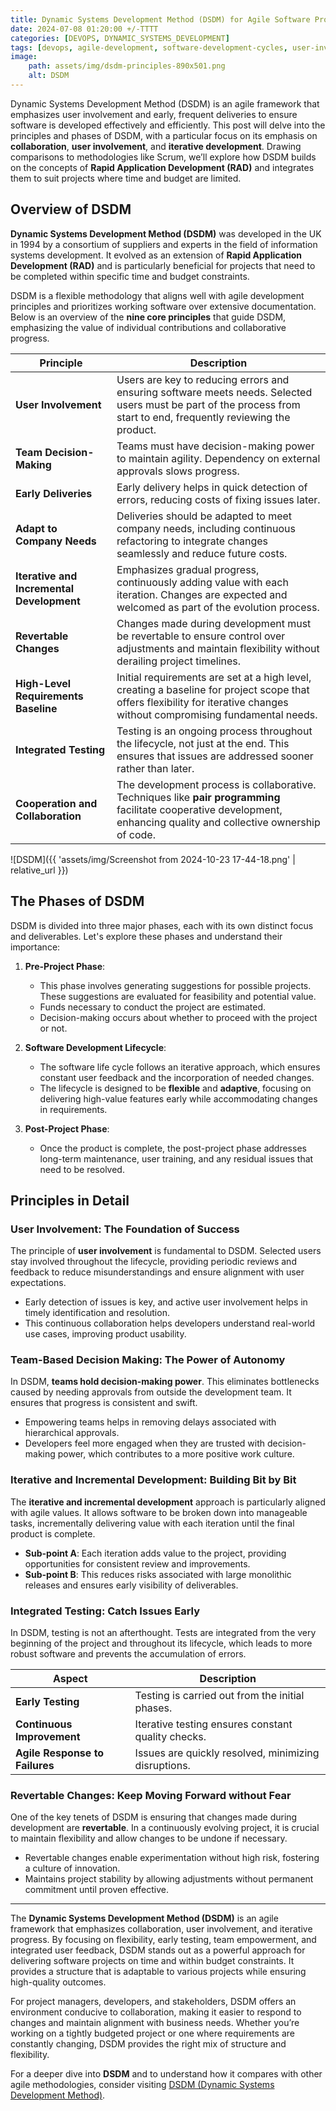```yaml
---
title: Dynamic Systems Development Method (DSDM) for Agile Software Projects 
date: 2024-07-08 01:20:00 +/-TTTT
categories: [DEVOPS, DYNAMIC_SYSTEMS_DEVELOPMENT]
tags: [devops, agile-development, software-development-cycles, user-involvement, team-based-decision-making, early-deliveries, incremental-progress, iterative-development, revertable-changes, high-level-requirements, integrated-testing, cooperative-programming, collaboration, DevOps, project-management] 
image:
    path: assets/img/dsdm-principles-890x501.png 
    alt: DSDM
---
```


Dynamic Systems Development Method (DSDM) is an agile framework that emphasizes user involvement and early, frequent deliveries to ensure software is developed effectively and efficiently. This post will delve into the principles and phases of DSDM, with a particular focus on its emphasis on **collaboration**, **user involvement**, and **iterative development**. Drawing comparisons to methodologies like Scrum, we’ll explore how DSDM builds on the concepts of **Rapid Application Development (RAD)** and integrates them to suit projects where time and budget are limited.

## Overview of DSDM

**Dynamic Systems Development Method (DSDM)** was developed in the UK in 1994 by a consortium of suppliers and experts in the field of information systems development. It evolved as an extension of **Rapid Application Development (RAD)** and is particularly beneficial for projects that need to be completed within specific time and budget constraints.

DSDM is a flexible methodology that aligns well with agile development principles and prioritizes working software over extensive documentation. Below is an overview of the **nine core principles** that guide DSDM, emphasizing the value of individual contributions and collaborative progress.

| Principle                                | Description                                                                                                                                                                 |
|------------------------------------------|-----------------------------------------------------------------------------------------------------------------------------------------------------------------------------|
| **User Involvement**                     | Users are key to reducing errors and ensuring software meets needs. Selected users must be part of the process from start to end, frequently reviewing the product.         |
| **Team Decision-Making**                 | Teams must have decision-making power to maintain agility. Dependency on external approvals slows progress.                                                                 |
| **Early Deliveries**                     | Early delivery helps in quick detection of errors, reducing costs of fixing issues later.                                                                                   |
| **Adapt to Company Needs**               | Deliveries should be adapted to meet company needs, including continuous refactoring to integrate changes seamlessly and reduce future costs.                               |
| **Iterative and Incremental Development**| Emphasizes gradual progress, continuously adding value with each iteration. Changes are expected and welcomed as part of the evolution process.                            |
| **Revertable Changes**                   | Changes made during development must be revertable to ensure control over adjustments and maintain flexibility without derailing project timelines.                         |
| **High-Level Requirements Baseline**     | Initial requirements are set at a high level, creating a baseline for project scope that offers flexibility for iterative changes without compromising fundamental needs.   |
| **Integrated Testing**                   | Testing is an ongoing process throughout the lifecycle, not just at the end. This ensures that issues are addressed sooner rather than later.                                |
| **Cooperation and Collaboration**        | The development process is collaborative. Techniques like **pair programming** facilitate cooperative development, enhancing quality and collective ownership of code.      |

![DSDM]({{ 'assets/img/Screenshot from 2024-10-23 17-44-18.png' | relative_url }})

## The Phases of DSDM

DSDM is divided into three major phases, each with its own distinct focus and deliverables. Let's explore these phases and understand their importance:

1. **Pre-Project Phase**:
   - This phase involves generating suggestions for possible projects. These suggestions are evaluated for feasibility and potential value.
   - Funds necessary to conduct the project are estimated.
   - Decision-making occurs about whether to proceed with the project or not.

2. **Software Development Lifecycle**:
   - The software life cycle follows an iterative approach, which ensures constant user feedback and the incorporation of needed changes.
   - The lifecycle is designed to be **flexible** and **adaptive**, focusing on delivering high-value features early while accommodating changes in requirements.

3. **Post-Project Phase**:
   - Once the product is complete, the post-project phase addresses long-term maintenance, user training, and any residual issues that need to be resolved.
  
## Principles in Detail

### **User Involvement: The Foundation of Success**

The principle of **user involvement** is fundamental to DSDM. Selected users stay involved throughout the lifecycle, providing periodic reviews and feedback to reduce misunderstandings and ensure alignment with user expectations.

- Early detection of issues is key, and active user involvement helps in timely identification and resolution.
- This continuous collaboration helps developers understand real-world use cases, improving product usability.

### **Team-Based Decision Making: The Power of Autonomy**

In DSDM, **teams hold decision-making power**. This eliminates bottlenecks caused by needing approvals from outside the development team. It ensures that progress is consistent and swift.

- Empowering teams helps in removing delays associated with hierarchical approvals.
- Developers feel more engaged when they are trusted with decision-making power, which contributes to a more positive work culture.

### **Iterative and Incremental Development: Building Bit by Bit**

The **iterative and incremental development** approach is particularly aligned with agile values. It allows software to be broken down into manageable tasks, incrementally delivering value with each iteration until the final product is complete.

- **Sub-point A**: Each iteration adds value to the project, providing opportunities for consistent review and improvements.
- **Sub-point B**: This reduces risks associated with large monolithic releases and ensures early visibility of deliverables.

### **Integrated Testing: Catch Issues Early**

In DSDM, testing is not an afterthought. Tests are integrated from the very beginning of the project and throughout its lifecycle, which leads to more robust software and prevents the accumulation of errors.

| Aspect                          | Description                                           |
|---------------------------------|-------------------------------------------------------|
| **Early Testing**               | Testing is carried out from the initial phases.       |
| **Continuous Improvement**      | Iterative testing ensures constant quality checks.    |
| **Agile Response to Failures**  | Issues are quickly resolved, minimizing disruptions.  |

### **Revertable Changes: Keep Moving Forward without Fear**

One of the key tenets of DSDM is ensuring that changes made during development are **revertable**. In a continuously evolving project, it is crucial to maintain flexibility and allow changes to be undone if necessary.

- Revertable changes enable experimentation without high risk, fostering a culture of innovation.
- Maintains project stability by allowing adjustments without permanent commitment until proven effective.

---
The **Dynamic Systems Development Method (DSDM)** is an agile framework that emphasizes collaboration, user involvement, and iterative progress. By focusing on flexibility, early testing, team empowerment, and integrated user feedback, DSDM stands out as a powerful approach for delivering software projects on time and within budget constraints. It provides a structure that is adaptable to various projects while ensuring high-quality outcomes. 

For project managers, developers, and stakeholders, DSDM offers an environment conducive to collaboration, making it easier to respond to changes and maintain alignment with business needs. Whether you’re working on a tightly budgeted project or one where requirements are constantly changing, DSDM provides the right mix of structure and flexibility.

For a deeper dive into **DSDM** and to understand how it compares with other agile methodologies, consider visiting [DSDM (Dynamic Systems Development Method)](https://www.projectmanagement.com/wikis/483410/dsdm--dynamic-systems-development-method-#_=_).
